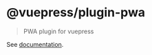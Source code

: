 # @vuepress/plugin-pwa

> PWA plugin for vuepress

See [documentation](https://v1.vuepress.vuejs.org/plugin/official/plugin-pwa.html).
